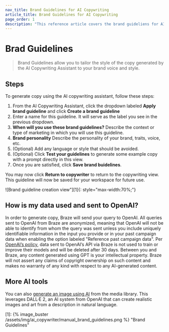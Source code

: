 ```yaml
---
nav_title: Brand Guidelines for AI Copywriting
article_title: Brand Guidelines for AI Copywriting
page_order: 1
description: "This reference article covers the brand guideliens for AI Copywriting Assistant, a feature that allows you to tailor the style of the copy generated by the AI Copywriting Assistant to your brand voice and style."
---
```


# Brad Guidelines

> Brand Guidelines allow you to tailor the style of the copy generated by the AI Copywriting Assistant to your brand voice and style.

## Steps

To generate copy using the AI copywriting assistant, follow these steps:

1. From the AI Copywriting Assistant, click the dropdown labeled **Apply brand guideline** and click **Create a brand guideline**
2. Enter a name for this guideline. It will serve as the label you see in the previous dropdown.
3. **When will you use these brand guidelines?** Describe the context or type of marketing in which you will use this guideline.
4. **Brand personality** Describe the personality of your brand, traits, voice, etc.
5. (Optional) Add any language or style that should be avoided.
6. (Optional) Click **Test your guidelines** to generate some example copy with a prompt directly in this view.
7. Once you are satisfied, click **Save brand buidelines**.

You may now click **Return to copywriter** to return to the copywriting view. This guideline will now be saved for your workspace for future use.

![Brand guideline creation view"][1]{: style="max-width:70%;"}

## How is my data used and sent to OpenAI?

In order to generate copy, Braze will send your query to OpenAI. All queries sent to OpenAI from Braze are anonymized, meaning that OpenAI will not be able to identify from whom the query was sent unless you include uniquely identifiable information in the input you provide or in your past campaign data when enabling the option labeled "Reference past campaign data". Per [OpenAI’s policy](https://openai.com/policies/api-data-usage-policies), data sent to OpenAI’s API via Braze is not used to train or improve their models and will be deleted after 30 days. Between you and Braze, any content generated using GPT is your intellectual property. Braze will not assert any claims of copyright ownership on such content and makes no warranty of any kind with respect to any AI-generated content.

## More AI tools

You can also [generate an image using AI]({{site.baseurl}}/user_guide/engagement_tools/templates_and_media/media_library/#generate-ai) from the media library. This leverages DALL·E 2, an AI system from OpenAI that can create realistic images and art from a description in natural language.

[1]: {% image_buster /assets/img/ai_copywriter/manual_brand_guidelines.png %} "Brand Guidelines"
